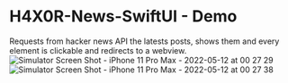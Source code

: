 # H4X0R-News-SwiftUI - Demo

Requests from hacker news API the latests posts, shows them and every element is clickable and redirects to a webview.
![Simulator Screen Shot - iPhone 11 Pro Max - 2022-05-12 at 00 27 29](https://user-images.githubusercontent.com/46728174/167963668-e465a552-c90d-44ec-91c5-6d00ac6bba96.png)
![Simulator Screen Shot - iPhone 11 Pro Max - 2022-05-12 at 00 27 38](https://user-images.githubusercontent.com/46728174/167963682-9b31359d-40c4-4ae7-ad8c-9a22174f338d.png)
